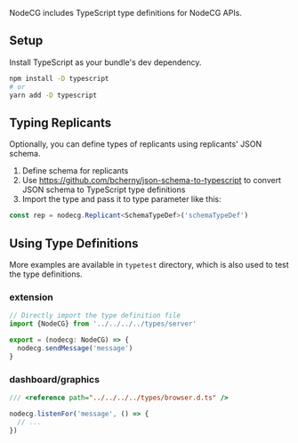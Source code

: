 NodeCG includes TypeScript type definitions for NodeCG APIs.

## Setup

Install TypeScript as your bundle's dev dependency.

```sh
npm install -D typescript
# or
yarn add -D typescript
```

## Typing Replicants

Optionally, you can define types of replicants using replicants' JSON schema.

1. Define schema for replicants
1. Use https://github.com/bcherny/json-schema-to-typescript to convert JSON schema to TypeScript type definitions
1. Import the type and pass it to type parameter like this:
```ts
const rep = nodecg.Replicant<SchemaTypeDef>('schemaTypeDef')
```

## Using Type Definitions

More examples are available in `typetest` directory, which is also used to test the type definitions.

### extension

```ts
// Directly import the type definition file
import {NodeCG} from '../../../../types/server'

export = (nodecg: NodeCG) => {
  nodecg.sendMessage('message')
}
```

### dashboard/graphics

```ts
/// <reference path="../../../../types/browser.d.ts" />

nodecg.listenFor('message', () => {
  // ...
})
```
